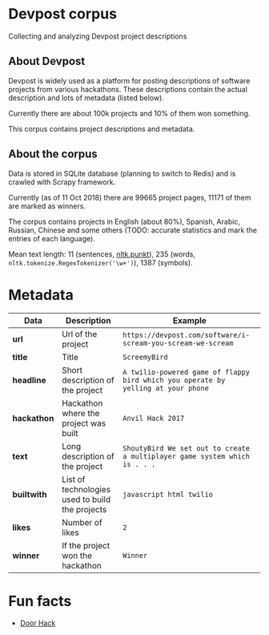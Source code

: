 # Devpost corpus
Collecting and analyzing Devpost project descriptions

## About Devpost

Devpost is widely used as a platform for posting descriptions of software projects from various hackathons.
These descriptions contain the actual description and lots of metadata (listed below).

Currently there are about 100k projects and 10% of them won something.

This corpus contains project descriptions and metadata.

## About the corpus

Data is stored in SQLite database (planning to switch to Redis) and is crawled with Scrapy framework.

Currently (as of 11 Oct 2018) there are 99665 project pages, 11171 of them are marked as winners.

The corpus contains projects in English (about 80%), Spanish, Arabic, Russian, Chinese and some others (TODO: accurate statistics and mark the entries of each language).

Mean text length: 11 (sentences, [nltk.punkt](https://github.com/mhq/train_punkt)), 235 (words, `nltk.tokenize.RegexTokenizer('\w+')`), 1387 (symbols).

# Metadata

Data | Description | Example
--- | --- | ---
**url** | Url of the project | `https://devpost.com/software/i-scream-you-scream-we-scream`
**title** | Title | `ScreemyBird`
**headline** | Short description of the project  | `A twilio-powered game of flappy bird which you operate by yelling at your phone`
**hackathon** | Hackathon where the project was built | `Anvil Hack 2017`
**text** | Long description of the project | `ShoutyBird We set out to create a multiplayer game system which is . . .`
**builtwith** | List of technologies used to build the projects | `javascript html twilio`
**likes** | Number of likes | `2`
**winner** | If the project won the hackathon | `Winner`

# Fun facts

* [Door Hack](https://devpost.com/software/door-prop)

